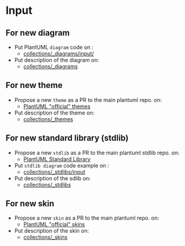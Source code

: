 # Input

## For new diagram

- Put PlantUML `diagram` code on :
  - [collections/_diagrams/input/](../collections/_diagrams/input/)
- Put description of the diagram on:
  - [collections/_diagrams](../collections/_diagrams)

## For new theme

- Propose a new `theme` as a PR to the main plantuml repo. on:
  - [PlantUML "official" themes](https://github.com/plantuml/plantuml/tree/master/themes)
- Put description of the theme on:
  - [collections/_themes](../collections/_themes)

## For new standard library (stdlib)

- Propose a new `stdlib` as a PR to the main plantuml stdlib repo. on:
  - [PlantUML Standard Library](https://github.com/plantuml/plantuml-stdlib/tree/master/stdlib)
- Put `stdlib diagram` code example on :
  - [collections/_stdlibs/input](../collections/_stdlibs/input/)
- Put description of the sdlib on:
  - [collections/_stdlibs](../collections/_stdlibs)

## For new skin

- Propose a new `skin` as a PR to the main plantuml repo. on:
  - [PlantUML "official" skins](https://github.com/plantuml/plantuml/tree/master/skin)
- Put description of the skin on:
  - [collections/_skins](../collections/_skins)

